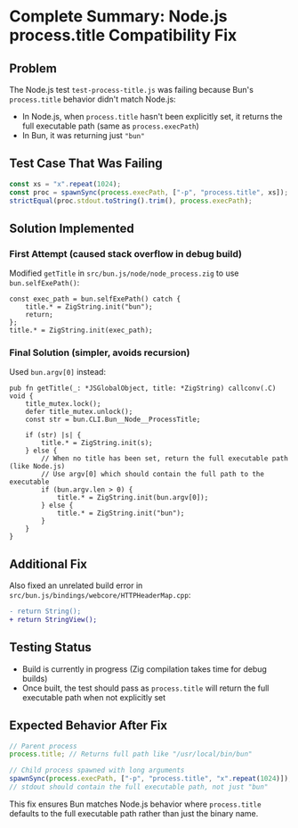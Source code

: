 # Complete Summary: Node.js process.title Compatibility Fix

## Problem

The Node.js test `test-process-title.js` was failing because Bun's `process.title` behavior didn't match Node.js:

- In Node.js, when `process.title` hasn't been explicitly set, it returns the full executable path (same as `process.execPath`)
- In Bun, it was returning just `"bun"`

## Test Case That Was Failing

```js
const xs = "x".repeat(1024);
const proc = spawnSync(process.execPath, ["-p", "process.title", xs]);
strictEqual(proc.stdout.toString().trim(), process.execPath);
```

## Solution Implemented

### First Attempt (caused stack overflow in debug build)

Modified `getTitle` in `src/bun.js/node/node_process.zig` to use `bun.selfExePath()`:

```zig
const exec_path = bun.selfExePath() catch {
    title.* = ZigString.init("bun");
    return;
};
title.* = ZigString.init(exec_path);
```

### Final Solution (simpler, avoids recursion)

Used `bun.argv[0]` instead:

```zig
pub fn getTitle(_: *JSGlobalObject, title: *ZigString) callconv(.C) void {
    title_mutex.lock();
    defer title_mutex.unlock();
    const str = bun.CLI.Bun__Node__ProcessTitle;

    if (str) |s| {
        title.* = ZigString.init(s);
    } else {
        // When no title has been set, return the full executable path (like Node.js)
        // Use argv[0] which should contain the full path to the executable
        if (bun.argv.len > 0) {
            title.* = ZigString.init(bun.argv[0]);
        } else {
            title.* = ZigString.init("bun");
        }
    }
}
```

## Additional Fix

Also fixed an unrelated build error in `src/bun.js/bindings/webcore/HTTPHeaderMap.cpp`:

```diff
- return String();
+ return StringView();
```

## Testing Status

- Build is currently in progress (Zig compilation takes time for debug builds)
- Once built, the test should pass as `process.title` will return the full executable path when not explicitly set

## Expected Behavior After Fix

```js
// Parent process
process.title; // Returns full path like "/usr/local/bin/bun"

// Child process spawned with long arguments
spawnSync(process.execPath, ["-p", "process.title", "x".repeat(1024)]);
// stdout should contain the full executable path, not just "bun"
```

This fix ensures Bun matches Node.js behavior where `process.title` defaults to the full executable path rather than just the binary name.
